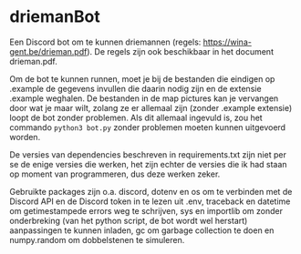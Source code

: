 # driemanBot

Een Discord bot om te kunnen driemannen (regels: https://wina-gent.be/drieman.pdf). De regels zijn ook beschikbaar in
het document drieman.pdf.

Om de bot te kunnen runnen, moet je bij de bestanden die eindigen op .example de gegevens invullen die daarin nodig zijn
en de extensie .example weghalen. De bestanden in de map pictures kan je vervangen door wat je maar wilt, zolang ze er
allemaal zijn (zonder .example extensie) loopt de bot zonder problemen. Als dit allemaal ingevuld is, zou het
commando ```python3 bot.py``` zonder problemen moeten kunnen uitgevoerd worden.

De versies van dependencies beschreven in requirements.txt zijn niet per se de enige versies die werken, het zijn echter
de versies die ik had staan op moment van programmeren, dus deze werken zeker.

Gebruikte packages zijn o.a. discord, dotenv en os om te verbinden met de Discord API en de Discord token in te lezen
uit .env, traceback en datetime om getimestampede errors weg te schrijven, sys en importlib om zonder onderbreking
(van het python script, de bot wordt wel herstart) aanpassingen te kunnen inladen, gc om garbage collection te doen en
numpy.random om dobbelstenen te simuleren.